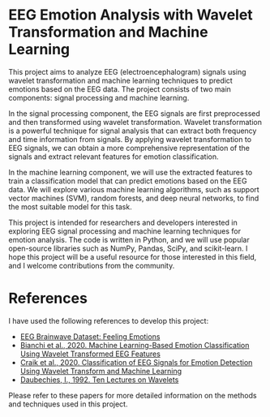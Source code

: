 # EEG Emotion Analysis with Wavelet Transformation and Machine Learning
This project aims to analyze EEG (electroencephalogram) signals using wavelet transformation and machine learning techniques to predict emotions based on the EEG data. The project consists of two main components: signal processing and machine learning.

In the signal processing component, the EEG signals are first preprocessed and then transformed using wavelet transformation. Wavelet transformation is a powerful technique for signal analysis that can extract both frequency and time information from signals. By applying wavelet transformation to EEG signals, we can obtain a more comprehensive representation of the signals and extract relevant features for emotion classification.

In the machine learning component, we will use the extracted features to train a classification model that can predict emotions based on the EEG data. We will explore various machine learning algorithms, such as support vector machines (SVM), random forests, and deep neural networks, to find the most suitable model for this task.

This project is intended for researchers and developers interested in exploring EEG signal processing and machine learning techniques for emotion analysis. The code is written in Python, and we will use popular open-source libraries such as NumPy, Pandas, SciPy, and scikit-learn. I hope this project will be a useful resource for those interested in this field, and I welcome contributions from the community.

# References
I have used the following references to develop this project:
 - [EEG Brainwave Dataset: Feeling Emotions](https://www.kaggle.com/datasets/birdy654/eeg-brainwave-dataset-feeling-emotions?resource=download)
 - [Bianchi et al., 2020. Machine Learning-Based Emotion Classification Using Wavelet Transformed EEG Features](http://www.mdpi.com/1424-8220/20/6/1613)
 - [Craik et al., 2020. Classification of EEG Signals for Emotion Detection Using Wavelet Transform and Machine Learning](https://ieeexplore.ieee.org/abstract/document/9256135)
 - [Daubechies, I., 1992. Ten Lectures on Wavelets](https://doi.org/10.1090/psapm/066)
 
Please refer to these papers for more detailed information on the methods and techniques used in this project.
